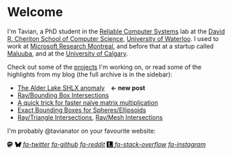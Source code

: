 # Welcome

I'm Tavian, a PhD student in the [Reliable Computer Systems] lab at the [David R. Cheriton School of Computer Science], [University of Waterloo].
I used to work at [Microsoft Research Montreal], and before that at a startup called [Maluuba], and at the [University of Calgary].

[Reliable Computer Systems]: https://rcs.uwaterloo.ca/
[David R. Cheriton School of Computer Science]: https://cs.uwaterloo.ca/
[University of Waterloo]: https://uwaterloo.ca/
[Microsoft Research Montreal]: https://www.microsoft.com/en-us/research/lab/microsoft-research-montreal/
[Maluuba]: https://en.wikipedia.org/wiki/Maluuba
[University of Calgary]: https://ucalgary.ca/

Check out some of the [projects](projects/index.html) I'm working on, or read some of the highlights from my blog (the full archive is in the sidebar):

- [The Alder Lake SHLX anomaly](2025/shlx.md)&emsp;**&larr; new post**
- [Ray/Bounding Box Intersections](2022/ray_box_boundary.md)
- [A quick trick for faster naïve matrix multiplication](2016/matrix_multiply.md)
- [Exact Bounding Boxes for Spheres/Ellipsoids](2014/ellipsoid_bounding_boxes.md)
- [Ray/Triangle Intersections](2014/ray_triangle.md), [Ray/Mesh Intersections](2014/ray_mesh.md)

I'm probably @tavianator on your favourite website:

<div class="linkbar">
<style>
.icon {
    width: 1em;
    height: 1em;
    vertical-align: -.125em;
}
</style>

<a rel="me" href="https://mastodon.social/@tavianator" title="Mastodon"><svg xmlns="http://www.w3.org/2000/svg" class="icon" aria-hidden="true" focusable="false" viewBox="0 0 512 512"><!--!Font Awesome Free 6.5.1 by @fontawesome - https://fontawesome.com License - https://fontawesome.com/license/free Copyright 2023 Fonticons, Inc.--><path fill="var(--fg)" d="M433 179.1c0-97.2-63.7-125.7-63.7-125.7-62.5-28.7-228.6-28.4-290.5 0 0 0-63.7 28.5-63.7 125.7 0 115.7-6.6 259.4 105.6 289.1 40.5 10.7 75.3 13 103.3 11.4 50.8-2.8 79.3-18.1 79.3-18.1l-1.7-36.9s-36.3 11.4-77.1 10.1c-40.4-1.4-83-4.4-89.6-54a102.5 102.5 0 0 1 -.9-13.9c85.6 20.9 158.7 9.1 178.8 6.7 56.1-6.7 105-41.3 111.2-72.9 9.8-49.8 9-121.5 9-121.5zm-75.1 125.2h-46.6v-114.2c0-49.7-64-51.6-64 6.9v62.5h-46.3V197c0-58.5-64-56.6-64-6.9v114.2H90.2c0-122.1-5.2-147.9 18.4-175 25.9-28.9 79.8-30.8 103.8 6.1l11.6 19.5 11.6-19.5c24.1-37.1 78.1-34.8 103.8-6.1 23.7 27.3 18.4 53 18.4 175z"/></svg></a>
<a href="https://bsky.app/profile/tavianator.com" title="Bluesky"><svg xmlns="http://www.w3.org/2000/svg" class="icon" aria-hidden="true" focusable="false" viewBox="0 0 512 512"><!--!Font Awesome Free 6.7.1 by @fontawesome - https://fontawesome.com License - https://fontawesome.com/license/free Copyright 2024 Fonticons, Inc.--><path fill="var(--fg)" d="M111.8 62.2C170.2 105.9 233 194.7 256 242.4c23-47.6 85.8-136.4 144.2-180.2c42.1-31.6 110.3-56 110.3 21.8c0 15.5-8.9 130.5-14.1 149.2C478.2 298 412 314.6 353.1 304.5c102.9 17.5 129.1 75.5 72.5 133.5c-107.4 110.2-154.3-27.6-166.3-62.9l0 0c-1.7-4.9-2.6-7.8-3.3-7.8s-1.6 3-3.3 7.8l0 0c-12 35.3-59 173.1-166.3 62.9c-56.5-58-30.4-116 72.5-133.5C100 314.6 33.8 298 15.7 233.1C10.4 214.4 1.5 99.4 1.5 83.9c0-77.8 68.2-53.4 110.3-21.8z"/></svg></a>
[*fa-twitter*](https://twitter.com/tavianator "Twitter")
[*fa-github*](https://github.com/tavianator "GitHub")
[*fa-reddit*](https://www.reddit.com/user/tavianator "Reddit")
<a href="https://lobste.rs/~tavianator" title="Lobsters"><svg xmlns="http://www.w3.org/2000/svg" class="icon" aria-hidden="true" focusable="false" viewBox="0 0 16 16">
<path fill="var(--fg)" d="M0,0c0,5.33,0,10.67,0,16c5.33,0,10.67,0,16,0c0-5.33,0-10.67,0-16C10.67,0,5.33,0,0,0z M13.14,13.45c-3.2,0-6.43,0-9.63,0
	c0-0.1,0-0.2,0-0.3c0-0.11,0-0.22,0-0.33c0-0.11,0-0.1,0.1-0.11c0.23-0.02,0.46-0.03,0.69-0.07c0.46-0.08,0.67-0.31,0.74-0.78
	c0.02-0.14,0.03-0.29,0.03-0.43c0-2.25,0-4.5,0-6.74c0-0.18-0.02-0.36-0.04-0.53C4.99,3.85,4.79,3.66,4.5,3.55
	c-0.27-0.1-0.55-0.11-0.83-0.13c-0.05,0-0.1,0-0.15,0c0-0.03,0-0.06,0-0.08c0-0.19,0-0.38,0-0.57c0-0.07,0.02-0.09,0.09-0.09
	c1.04,0,2.07,0,3.11,0c0.71,0,1.42,0,2.13,0c0.07,0,0.1,0.01,0.1,0.09c-0.01,0.19,0,0.37,0,0.56c0,0.03,0,0.05,0,0.08
	c-0.14,0.01-0.28,0-0.41,0.02c-0.2,0.03-0.4,0.06-0.59,0.11C7.6,3.65,7.42,3.89,7.38,4.22c-0.02,0.15-0.03,0.3-0.03,0.45
	c0,2.13,0,4.26,0,6.39c0,0.27,0.03,0.54,0.06,0.8c0.03,0.29,0.22,0.48,0.49,0.58c0.23,0.09,0.48,0.11,0.72,0.12
	c0.63,0.02,1.25,0.01,1.86-0.15c0.88-0.22,1.47-0.77,1.76-1.64c0.09-0.28,0.13-0.57,0.2-0.86c0.01-0.02,0.03-0.06,0.05-0.06
	c0.23,0,0.42,0,0.66,0C13.11,11.06,13.16,12.25,13.14,13.45z"/>
</svg>
</a>
[*fa-stack-overflow*](https://stackoverflow.com/users/502399/tavian-barnes "StackOverflow")
[*fa-instagram*](https://www.instagram.com/tavianator "Instagram")

</div>
